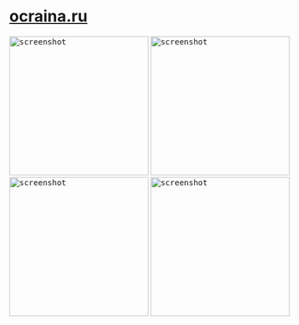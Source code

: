 # [ocraina.ru](https://ocraina.ru/_)

<kbd><img src="https://github.com/ZERDICORP/ocraina.ru-overview/blob/main/screenshots/s1.png?row=true" alt="screenshot" width="250" height="250"></kbd>
<kbd><img src="https://github.com/ZERDICORP/ocraina.ru-overview/blob/main/screenshots/s2.png?row=true" alt="screenshot" width="250" height="250"></kbd>
<kbd><img src="https://github.com/ZERDICORP/ocraina.ru-overview/blob/main/screenshots/s3.png?row=true" alt="screenshot" width="250" height="250"></kbd>
<kbd><img src="https://github.com/ZERDICORP/ocraina.ru-overview/blob/main/screenshots/s4.png?row=true" alt="screenshot" width="250" height="250"></kbd>

